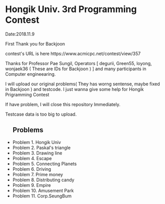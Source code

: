 <div>
  <h1>Hongik Univ. 3rd Programming Contest</h1>
  <p>Date:2018.11.9</p>
</div>
<div>
  <p>First Thank you for Backjoon</p>
  <p>contest's URL is here https://www.acmicpc.net/contest/view/357</p>
</div>
<div>
  <p>Thanks for Professor Pae Sungil, Operators [ degurii, Green55, loyong, wonjaek36 ( These are IDs for Backjoon ) ] and many participants in Computer engineearing.</p>

  <p>I will upload our original problems( They has worng sentense, maybe fixed in Backjoon ) and testcode. I just wanna give some help for Hongik Prigramming Contest </p> 
  <p>If have problem, I will close this repository Immediately.</p>
  <p>Testcase data is too big to upload.</p>
</div>
<ul>
  <h2>Problems</h2>
  <li>Problem 1. Hongik Univ</li>
  <li>Problem 2. Paskal's triangle</li>
  <li>Problem 3. Drawing line</li>
  <li>Problem 4. Escape</li>
  <li>Problem 5. Connecting Planets</li>
  <li>Problem 6. Driving</li>
  <li>Problem 7. Prime money</li>
  <li>Problem 8. Distributing candy</li>
  <li>Problem 9. Empire</li>
  <li>Problem 10. Amusement Park</li>
  <li>Problem 11. Corp.SeungBum</li>
</ul>
